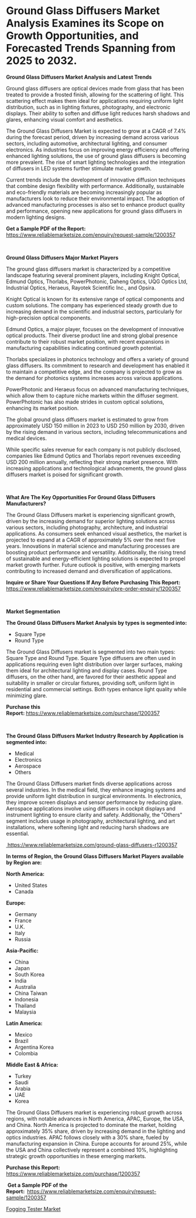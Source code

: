 <p><h1>Ground Glass Diffusers Market Analysis Examines its Scope on Growth Opportunities, and Forecasted Trends Spanning from 2025 to 2032.</h1></p><p><strong>Ground Glass Diffusers Market Analysis and Latest Trends</strong></p>
<p><p>Ground glass diffusers are optical devices made from glass that has been treated to provide a frosted finish, allowing for the scattering of light. This scattering effect makes them ideal for applications requiring uniform light distribution, such as in lighting fixtures, photography, and electronic displays. Their ability to soften and diffuse light reduces harsh shadows and glares, enhancing visual comfort and aesthetics.</p><p>The Ground Glass Diffusers Market is expected to grow at a CAGR of 7.4% during the forecast period, driven by increasing demand across various sectors, including automotive, architectural lighting, and consumer electronics. As industries focus on improving energy efficiency and offering enhanced lighting solutions, the use of ground glass diffusers is becoming more prevalent. The rise of smart lighting technologies and the integration of diffusers in LED systems further stimulate market growth.</p><p>Current trends include the development of innovative diffusion techniques that combine design flexibility with performance. Additionally, sustainable and eco-friendly materials are becoming increasingly popular as manufacturers look to reduce their environmental impact. The adoption of advanced manufacturing processes is also set to enhance product quality and performance, opening new applications for ground glass diffusers in modern lighting designs.</p></p>
<p><strong>Get a Sample PDF of the Report:&nbsp;</strong> <a href="https://www.reliablemarketsize.com/enquiry/request-sample/1200357?utm_campaign=2464&utm_medium=2&utm_source=Github&utm_content=ia&utm_term=17022025&utm_id=ground-glass-diffusers">https://www.reliablemarketsize.com/enquiry/request-sample/1200357</a></p>
<p>&nbsp;</p>
<p><strong>Ground Glass Diffusers Major Market Players</strong></p>
<p><p>The ground glass diffusers market is characterized by a competitive landscape featuring several prominent players, including Knight Optical, Edmund Optics, Thorlabs, PowerPhotonic, Daheng Optics, UQG Optics Ltd, Industrial Optics, Heraeus, Rayotek Scientific Inc., and Opsira. </p><p>Knight Optical is known for its extensive range of optical components and custom solutions. The company has experienced steady growth due to increasing demand in the scientific and industrial sectors, particularly for high-precision optical components.</p><p>Edmund Optics, a major player, focuses on the development of innovative optical products. Their diverse product line and strong global presence contribute to their robust market position, with recent expansions in manufacturing capabilities indicating continued growth potential.</p><p>Thorlabs specializes in photonics technology and offers a variety of ground glass diffusers. Its commitment to research and development has enabled it to maintain a competitive edge, and the company is projected to grow as the demand for photonics systems increases across various applications.</p><p>PowerPhotonic and Heraeus focus on advanced manufacturing techniques, which allow them to capture niche markets within the diffuser segment. PowerPhotonic has also made strides in custom optical solutions, enhancing its market position.</p><p>The global ground glass diffusers market is estimated to grow from approximately USD 150 million in 2023 to USD 250 million by 2030, driven by the rising demand in various sectors, including telecommunications and medical devices.</p><p>While specific sales revenue for each company is not publicly disclosed, companies like Edmund Optics and Thorlabs report revenues exceeding USD 200 million annually, reflecting their strong market presence. With increasing applications and technological advancements, the ground glass diffusers market is poised for significant growth.</p></p>
<p>&nbsp;</p>
<p><strong>What Are The Key Opportunities For Ground Glass Diffusers Manufacturers?</strong></p>
<p><p>The Ground Glass Diffusers market is experiencing significant growth, driven by the increasing demand for superior lighting solutions across various sectors, including photography, architecture, and industrial applications. As consumers seek enhanced visual aesthetics, the market is projected to expand at a CAGR of approximately 5% over the next five years. Innovations in material science and manufacturing processes are boosting product performance and versatility. Additionally, the rising trend of sustainable and energy-efficient lighting solutions is expected to propel market growth further. Future outlook is positive, with emerging markets contributing to increased demand and diversification of applications.</p></p>
<p><strong>Inquire or Share Your Questions If Any Before Purchasing This Report:</strong> <a href="https://www.reliablemarketsize.com/enquiry/pre-order-enquiry/1200357?utm_campaign=2464&utm_medium=2&utm_source=Github&utm_content=ia&utm_term=17022025&utm_id=ground-glass-diffusers">https://www.reliablemarketsize.com/enquiry/pre-order-enquiry/1200357</a></p>
<p>&nbsp;</p>
<p><strong>Market Segmentation</strong></p>
<p><strong>The Ground Glass Diffusers Market Analysis by types is segmented into:</strong></p>
<p><ul><li>Square Type</li><li>Round Type</li></ul></p>
<p><p>The Ground Glass Diffusers market is segmented into two main types: Square Type and Round Type. Square Type diffusers are often used in applications requiring even light distribution over larger surfaces, making them ideal for architectural lighting and display cases. Round Type diffusers, on the other hand, are favored for their aesthetic appeal and suitability in smaller or circular fixtures, providing soft, uniform light in residential and commercial settings. Both types enhance light quality while minimizing glare.</p></p>
<p><strong>Purchase this Report:&nbsp;</strong><a href="https://www.reliablemarketsize.com/purchase/1200357?utm_campaign=2464&utm_medium=2&utm_source=Github&utm_content=ia&utm_term=17022025&utm_id=ground-glass-diffusers">https://www.reliablemarketsize.com/purchase/1200357</a></p>
<p>&nbsp;</p>
<p><strong>The Ground Glass Diffusers Market Industry Research by Application is segmented into:</strong></p>
<p><ul><li>Medical</li><li>Electronics</li><li>Aerospace</li><li>Others</li></ul></p>
<p><p>The Ground Glass Diffusers market finds diverse applications across several industries. In the medical field, they enhance imaging systems and provide uniform light distribution in surgical environments. In electronics, they improve screen displays and sensor performance by reducing glare. Aerospace applications involve using diffusers in cockpit displays and instrument lighting to ensure clarity and safety. Additionally, the "Others" segment includes usage in photography, architectural lighting, and art installations, where softening light and reducing harsh shadows are essential.</p></p>
<p><a href="https://www.reliablemarketsize.com/ground-glass-diffusers-r1200357?utm_campaign=2464&utm_medium=2&utm_source=Github&utm_content=ia&utm_term=17022025&utm_id=ground-glass-diffusers">&nbsp;https://www.reliablemarketsize.com/ground-glass-diffusers-r1200357</a></p>
<p><strong>In terms of Region, the Ground Glass Diffusers Market Players available by Region are:</strong></p>
<p>
    <p> <strong> North America: </strong>
        <ul>
            <li>United States</li>
            <li>Canada</li>
        </ul>
        </p> 
    <p> <strong> Europe: </strong>
        <ul>
            <li>Germany</li>
            <li>France</li>
            <li>U.K.</li>
            <li>Italy</li>
            <li>Russia</li>
        </ul>
        </p> 
    <p> <strong> Asia-Pacific: </strong>
        <ul>
            <li>China</li>
            <li>Japan</li>
            <li>South Korea</li>
            <li>India</li>
            <li>Australia</li>
            <li>China Taiwan</li>
            <li>Indonesia</li>
            <li>Thailand</li>
            <li>Malaysia</li>
        </ul>
        </p> 
    <p> <strong> Latin America: </strong>
        <ul>
            <li>Mexico</li>
            <li>Brazil</li>
            <li>Argentina Korea</li>
            <li>Colombia</li>
        </ul>
        </p> 
    <p> <strong> Middle East & Africa: </strong>
        <ul>
            <li>Turkey</li>
            <li>Saudi</li>
            <li>Arabia</li>
            <li>UAE</li>
            <li>Korea</li>
        </ul>
    </p>
    </p>
<p><p>The Ground Glass Diffusers market is experiencing robust growth across regions, with notable advances in North America, APAC, Europe, the USA, and China. North America is projected to dominate the market, holding approximately 35% share, driven by increasing demand in the lighting and optics industries. APAC follows closely with a 30% share, fueled by manufacturing expansion in China. Europe accounts for around 25%, while the USA and China collectively represent a combined 10%, highlighting strategic growth opportunities in these emerging markets.</p></p>
<p><strong>Purchase this Report: </strong><a href="https://www.reliablemarketsize.com/purchase/1200357?utm_campaign=2464&utm_medium=2&utm_source=Github&utm_content=ia&utm_term=17022025&utm_id=ground-glass-diffusers">https://www.reliablemarketsize.com/purchase/1200357</a></p>
<p>&nbsp;<strong>Get a Sample PDF of the Report:&nbsp;&nbsp;</strong><a href="https://www.reliablemarketsize.com/enquiry/request-sample/1200357?utm_campaign=2464&utm_medium=2&utm_source=Github&utm_content=ia&utm_term=17022025&utm_id=ground-glass-diffusers">https://www.reliablemarketsize.com/enquiry/request-sample/1200357</a></p>
<p><strong></strong></p>
<p><p><a href="https://github.com/ccreola81/Market-Research-Report-List-1/blob/main/fogging-tester-market.md?utm_campaign=2464&utm_medium=2&utm_source=Github&utm_content=ia&utm_term=17022025&utm_id=ground-glass-diffusers">Fogging Tester Market</a></p></p>